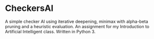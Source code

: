 # CheckersAI
A simple checker AI using iterative deepening, minimax with alpha-beta pruning and a heuristic evaluation. An assignment for my Introduction to Artificial Intelligent class. Written in Python 3.
